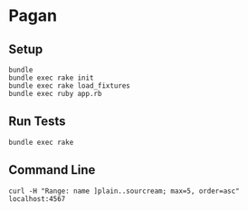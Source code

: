 # Pagan

## Setup

```
bundle
bundle exec rake init
bundle exec rake load_fixtures
bundle exec ruby app.rb
```

## Run Tests

```
bundle exec rake
```

## Command Line

```
curl -H "Range: name ]plain..sourcream; max=5, order=asc" localhost:4567
```